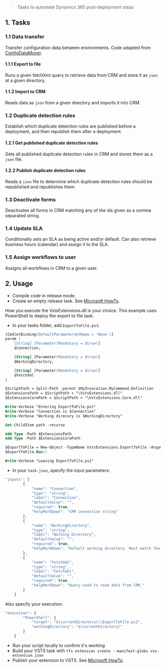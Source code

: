 > Tasks to automate Dynamics 365 post-deployment steps

## 1. Tasks

### 1.1 Data transfer
Transfer configuration data between environments. Code adapted from [ConfigDataMover](https://github.com/lucasalexander/AlexanderDevelopment.ConfigDataMover).

#### 1.1.1 Export to file
Runs a given fetchXml query to retrieve data from CRM and store it as `json` at a given directory.

#### 1.1.2 Import to CRM
Reads data as `json` from a given directory and imports it into CRM.

### 1.2 Duplicate detection rules
Establish which duplicate detection rules are published before a deployment, and then republish them after a deployment.

#### 1.2.1 Get published duplicate detection rules
Gets all published duplicate detection rules in CRM and stores them as a `json` file.

#### 1.2.2 Publish duplicate detection rules
Reads a `json` file to determine which duplicate detection rules should be republished and republishes them.

### 1.3 Deactivate forms
Deactivates all forms in CRM matching any of the ids given as a comma separated string.

### 1.4 Update SLA
Conditionally sets an SLA as being active and/or default. Can also retrieve business hours (calendar) and assign it to the SLA.

### 1.5 Assign workflows to user
Assigns all workflows in CRM to a given user.

## 2. Usage

- Compile code in release mode.
- Create an empty release task. See [Microsoft HowTo](https://docs.microsoft.com/en-us/vsts/extend/develop/add-build-task).

How you execute the VstsExtensions.dll is your choice. This example uses PowerShell to deploy the export to file task:

- In your tasks folder, add `ExportToFile.ps1`:

```ps
[CmdletBinding(DefaultParameterSetName = 'None')]
param (
    [String] [Parameter(Mandatory = $true)] 
    $Connection,

    [String] [Parameter(Mandatory = $true)]
    $WorkingDirectory,

    [String] [Parameter(Mandatory = $true)]
    $FetchXml
)

$ScriptPath = Split-Path -parent $MyInvocation.MyCommand.Definition
$ExtensionsPath = $ScriptPath + "\VstsExtensions.dll"
$ExtensionsCorePath = $ScriptPath + "\VstsExtensions.Core.dll"

Write-Verbose "Entering ExportToFile.ps1"
Write-Verbose "Connection is $Connection"
Write-Verbose "Working direcory is $WorkingDirectory"

Get-ChildItem path -recurse

Add-Type -Path $ExtensionsPath
Add-Type -Path $ExtensionsCorePath

$ExportToFile = New-Object -TypeName VstsExtensions.ExportToFile -ArgumentList $Connection, $WorkingDirectory, $FetchXml
$ExportToFile.Run()

Write-Verbose "Leaving ExportToFile.ps1"
```

- In your `task.json`, specify the input parameters:
```js
"inputs": [
        {
            "name": "Connection",
            "type": "string",
            "label": "Connection",
            "defaultValue": "",
            "required": true,
            "helpMarkDown": "CRM connection string"
        },
        {
            "name": "WorkingDirectory",
            "type": "string",
            "label": "Working Directory",
            "defaultValue": "",
            "required": true,
            "helpMarkDown": "Default working directory. Must match the directory used to read from when importing data to CRM."
        },
        {
            "name": "FetchXml",
            "type": "string",
            "label": "FetchXml",
            "defaultValue": "",
            "required": true,
            "helpMarkDown": "Query used to read data from CRM."
        }
    ]
```
Also specify your execution:
```js
"execution": {
        "PowerShell": {
            "target": "$(currentDirectory)\\ExportToFile.ps1",
            "workingDirectory": "$(currentDirectory)"
        }
    }
```

- Run your script locally to confirm it's working
- Build your VSTS task with `tfx extension create --manifest-globs vss-extension.json`
- Publish your extension to VSTS. See [Microsoft HowTo](https://docs.microsoft.com/en-us/vsts/extend/publish/overview).
